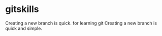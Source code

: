 # gitskills
Creating a new branch is quick.
for learning git
Creating a new branch is quick and simple.
